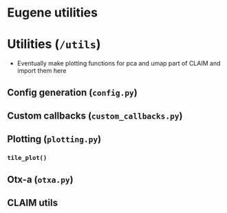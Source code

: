 # Eugene utilities

# Utilities (`/utils`)

- Eventually make plotting functions for pca and umap part of CLAIM and import them here

## Config generation (`config.py`)

## Custom callbacks (`custom_callbacks.py`)

## Plotting (`plotting.py`)

### `tile_plot()`

## Otx-a (`otxa.py`)

## CLAIM utils
